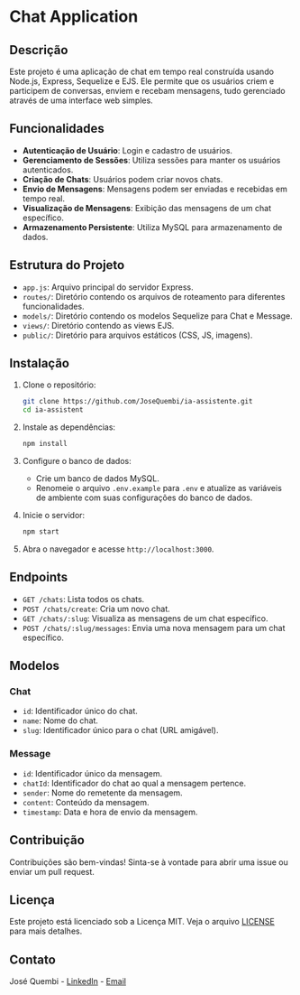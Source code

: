 # Chat Application

## Descrição

Este projeto é uma aplicação de chat em tempo real construída usando Node.js, Express, Sequelize e EJS. Ele permite que os usuários criem e participem de conversas, enviem e recebam mensagens, tudo gerenciado através de uma interface web simples.

## Funcionalidades

- **Autenticação de Usuário**: Login e cadastro de usuários.
- **Gerenciamento de Sessões**: Utiliza sessões para manter os usuários autenticados.
- **Criação de Chats**: Usuários podem criar novos chats.
- **Envio de Mensagens**: Mensagens podem ser enviadas e recebidas em tempo real.
- **Visualização de Mensagens**: Exibição das mensagens de um chat específico.
- **Armazenamento Persistente**: Utiliza MySQL para armazenamento de dados.

## Estrutura do Projeto

- `app.js`: Arquivo principal do servidor Express.
- `routes/`: Diretório contendo os arquivos de roteamento para diferentes funcionalidades.
- `models/`: Diretório contendo os modelos Sequelize para Chat e Message.
- `views/`: Diretório contendo as views EJS.
- `public/`: Diretório para arquivos estáticos (CSS, JS, imagens).

## Instalação

1. Clone o repositório:
    ```sh
    git clone https://github.com/JoseQuembi/ia-assistente.git
    cd ia-assistent
    ```

2. Instale as dependências:
    ```sh
    npm install
    ```

3. Configure o banco de dados:
    - Crie um banco de dados MySQL.
    - Renomeie o arquivo `.env.example` para `.env` e atualize as variáveis de ambiente com suas configurações do banco de dados.

4. Inicie o servidor:
    ```sh
    npm start
    ```

5. Abra o navegador e acesse `http://localhost:3000`.

## Endpoints

- `GET /chats`: Lista todos os chats.
- `POST /chats/create`: Cria um novo chat.
- `GET /chats/:slug`: Visualiza as mensagens de um chat específico.
- `POST /chats/:slug/messages`: Envia uma nova mensagem para um chat específico.

## Modelos

### Chat

- `id`: Identificador único do chat.
- `name`: Nome do chat.
- `slug`: Identificador único para o chat (URL amigável).

### Message

- `id`: Identificador único da mensagem.
- `chatId`: Identificador do chat ao qual a mensagem pertence.
- `sender`: Nome do remetente da mensagem.
- `content`: Conteúdo da mensagem.
- `timestamp`: Data e hora de envio da mensagem.

## Contribuição

Contribuições são bem-vindas! Sinta-se à vontade para abrir uma issue ou enviar um pull request.

## Licença

Este projeto está licenciado sob a Licença MIT. Veja o arquivo [LICENSE](LICENSE) para mais detalhes.

## Contato

José Quembi - [LinkedIn](https://www.linkedin.com/in/josé-quembi-353b80226) - [Email](mailto:josequembi@gmail.com)
